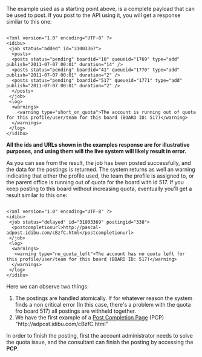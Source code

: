 <p>The example used as a starting point above, is a complete payload that can be used to post. If you post to the API using it, you will get a response similar to this one:</p>
<pre>
<code>
&lt;?xml version=&quot;1.0&quot; encoding=&quot;UTF-8&quot; ?&gt;
&lt;idibu&gt;
&nbsp;&lt;job status=&quot;added&quot; id=&quot;31003367&quot;&gt;
&nbsp;&nbsp;&lt;posts&gt;
&nbsp;&nbsp;&lt;posts status=&quot;pending&quot; boardid=&quot;10&quot; queueid=&quot;1769&quot; type=&quot;add&quot; publish=&quot;2011-07-07 00:01&quot; duration=&quot;14&quot; /&gt;
&nbsp;&nbsp;&lt;posts status=&quot;pending&quot; boardid=&quot;41&quot; queueid=&quot;1770&quot; type=&quot;add&quot; publish=&quot;2011-07-07 00:01&quot; duration=&quot;2&quot; /&gt;
&nbsp;&nbsp;&lt;posts status=&quot;pending&quot; boardid=&quot;517&quot; queueid=&quot;1771&quot; type=&quot;add&quot; publish=&quot;2011-07-07 00:01&quot; duration=&quot;2&quot; /&gt;
&nbsp;&nbsp;&lt;/posts&gt;
&nbsp;&lt;/job&gt;
&nbsp;&lt;log&gt;
&nbsp;&nbsp;&lt;warnings&gt;
&nbsp;&nbsp;&nbsp;&nbsp;&lt;warning type=&quot;short_on_quota&quot;&gt;The account is running out of quota for this profile/user/team for this board (BOARD ID: 517)&lt;/warning&gt;
&nbsp;&nbsp;&lt;/warnings&gt;
&nbsp;&lt;/log&gt;
&lt;/idibu&gt;
</code></pre>
<p><strong>All the ids and URLs shown in the examples response are for illustrative purposes, and using them will the live system will likely result in error.</strong></p>
<p>As you can see from the result, the job has been posted successfully, and the data for the postings is returned. The system returns as well an warning indicating that either the profile used, the team the profile is assigned to, or the parent office is running out of quota for the board with id 517. If you keep posting to this board without increasing quota, eventually you&#39;ll get a result similar to this one:</p>
<pre>
<code>
&lt;?xml version=&quot;1.0&quot; encoding=&quot;UTF-8&quot; ?&gt;
&lt;idibu&gt;
&nbsp;&lt;job status=&quot;delayed&quot; id=&quot;31003369&quot; postingid=&quot;338&quot;&gt;
&nbsp;&nbsp;&lt;postcompletionurl&gt;http://pascal-adpost.idibu.com/cBzfC.html&lt;/postcompletionurl&gt;
&nbsp;&lt;/job&gt;
&nbsp;&lt;log&gt;
&nbsp;&nbsp;&lt;warnings&gt;
&nbsp;&nbsp;&nbsp;&lt;warning type=&quot;no_quota_left&quot;&gt;The account has no quota left for this profile/user/team for this board (BOARD ID: 517)&lt;/warning&gt;
&nbsp;&nbsp;&lt;/warnings&gt;
&nbsp;&lt;/log&gt;
&lt;/idibu&gt;
</code></pre>
<p>Here we can observe two things:</p>
<ol>
	<li>
		The postings are handled atomically. If for whatever reason the system finds a non critical error (In this case, there&#39;s a problem with the quota fro board 517) all postings are withheld together.</li>
	<li>
		We have the first example of a <a href="/docs/posting-completion-page">Post Completion Page</a> (PCP) &quot;http://adpost.idibu.com/cBzfC.html&quot;</li>
</ol>
<p class="p1">In order to finish the posting, first the account administrator needs to solve the quota issue, and the consultant can finish the posting by accessing the <b>PCP</b>.&nbsp;</p>
